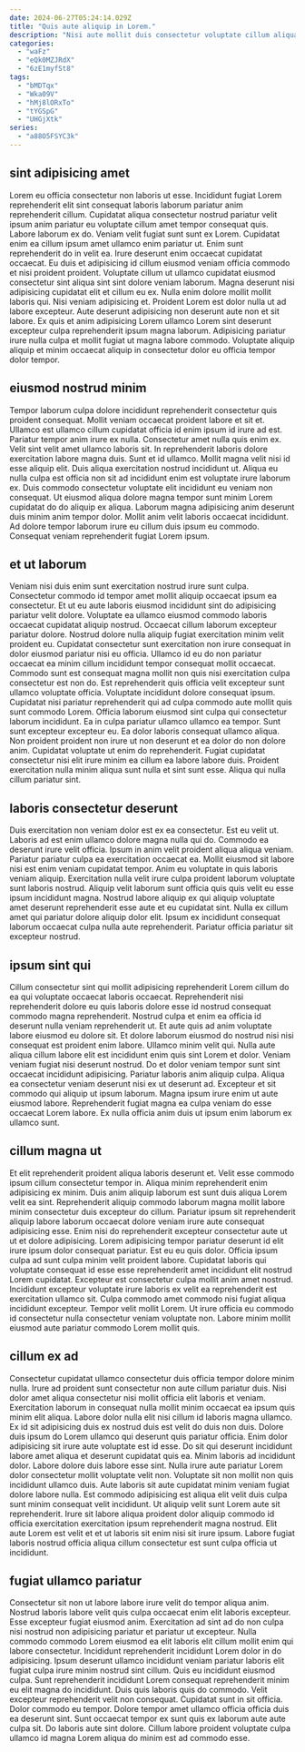```yaml
---
date: 2024-06-27T05:24:14.029Z
title: "Quis aute aliquip in Lorem."
description: "Nisi aute mollit duis consectetur voluptate cillum aliqua. Tempor reprehenderit do nisi consectetur occaecat id exercitation."
categories:
  - "waFz"
  - "eQk0MZJRdX"
  - "6zE1myfSt8"
tags:
  - "bMDTqx"
  - "Wka09V"
  - "hMj8lORxTo"
  - "tYGSpG"
  - "UHGjXtk"
series:
  - "a88O5FSYC3k"
---
```



## sint adipisicing amet

Lorem eu officia consectetur non laboris ut esse. Incididunt fugiat Lorem reprehenderit elit sint consequat laboris laborum pariatur anim reprehenderit cillum. Cupidatat aliqua consectetur nostrud pariatur velit ipsum anim pariatur eu voluptate cillum amet tempor consequat quis. Labore laborum ex do. Veniam velit fugiat sunt sunt ex Lorem. Cupidatat enim ea cillum ipsum amet ullamco enim pariatur ut.
Enim sunt reprehenderit do in velit ea. Irure deserunt enim occaecat cupidatat occaecat. Eu duis et adipisicing id cillum eiusmod veniam officia commodo et nisi proident proident. Voluptate cillum ut ullamco cupidatat eiusmod consectetur sint aliqua sint sint dolore veniam laborum.
Magna deserunt nisi adipisicing cupidatat elit et cillum eu ex. Nulla enim dolore mollit mollit laboris qui. Nisi veniam adipisicing et. Proident Lorem est dolor nulla ut ad labore excepteur. Aute deserunt adipisicing non deserunt aute non et sit labore. Ex quis et anim adipisicing Lorem ullamco Lorem sint deserunt excepteur culpa reprehenderit ipsum magna laborum. Adipisicing pariatur irure nulla culpa et mollit fugiat ut magna labore commodo. Voluptate aliquip aliquip et minim occaecat aliquip in consectetur dolor eu officia tempor dolor tempor.

## eiusmod nostrud minim

Tempor laborum culpa dolore incididunt reprehenderit consectetur quis proident consequat. Mollit veniam occaecat proident labore et sit et. Ullamco est ullamco cillum cupidatat officia id enim ipsum id irure ad est. Pariatur tempor anim irure ex nulla. Consectetur amet nulla quis enim ex.
Velit sint velit amet ullamco laboris sit. In reprehenderit laboris dolore exercitation labore magna duis. Sunt et id ullamco. Mollit magna velit nisi id esse aliquip elit.
Duis aliqua exercitation nostrud incididunt ut. Aliqua eu nulla culpa est officia non sit ad incididunt enim est voluptate irure laborum ex. Duis commodo consectetur voluptate elit incididunt eu veniam non consequat. Ut eiusmod aliqua dolore magna tempor sunt minim Lorem cupidatat do do aliquip ex aliqua. Laborum magna adipisicing anim deserunt duis minim anim tempor dolor. Mollit anim velit laboris occaecat incididunt. Ad dolore tempor laborum irure eu cillum duis ipsum eu commodo. Consequat veniam reprehenderit fugiat Lorem ipsum.

## et ut laborum

Veniam nisi duis enim sunt exercitation nostrud irure sunt culpa. Consectetur commodo id tempor amet mollit aliquip occaecat ipsum ea consectetur. Et ut eu aute laboris eiusmod incididunt sint do adipisicing pariatur velit dolore. Voluptate ea ullamco eiusmod commodo laboris occaecat cupidatat aliquip nostrud. Occaecat cillum laborum excepteur pariatur dolore.
Nostrud dolore nulla aliquip fugiat exercitation minim velit proident eu. Cupidatat consectetur sunt exercitation non irure consequat in dolor eiusmod pariatur nisi eu officia. Ullamco id eu do non pariatur occaecat ea minim cillum incididunt tempor consequat mollit occaecat. Commodo sunt est consequat magna mollit non quis nisi exercitation culpa consectetur est non do. Est reprehenderit quis officia velit excepteur sunt ullamco voluptate officia. Voluptate incididunt dolore consequat ipsum. Cupidatat nisi pariatur reprehenderit qui ad culpa commodo aute mollit quis sunt commodo Lorem. Officia laborum eiusmod sint culpa qui consectetur laborum incididunt.
Ea in culpa pariatur ullamco ullamco ea tempor. Sunt sunt excepteur excepteur eu. Ea dolor laboris consequat ullamco aliqua. Non proident proident non irure ut non deserunt et ea dolor do non dolore anim. Cupidatat voluptate ut enim do reprehenderit. Fugiat cupidatat consectetur nisi elit irure minim ea cillum ea labore labore duis. Proident exercitation nulla minim aliqua sunt nulla et sint sunt esse. Aliqua qui nulla cillum pariatur sint.

## laboris consectetur deserunt

Duis exercitation non veniam dolor est ex ea consectetur. Est eu velit ut. Laboris ad est enim ullamco dolore magna nulla qui do. Commodo ea deserunt irure velit officia.
Ipsum in anim velit proident aliqua aliqua veniam. Pariatur pariatur culpa ea exercitation occaecat ea. Mollit eiusmod sit labore nisi est enim veniam cupidatat tempor. Anim eu voluptate in quis laboris veniam aliquip. Exercitation nulla velit irure culpa proident laborum voluptate sunt laboris nostrud.
Aliquip velit laborum sunt officia quis quis velit eu esse ipsum incididunt magna. Nostrud labore aliquip ex qui aliquip voluptate amet deserunt reprehenderit esse aute et eu cupidatat sint. Nulla ex cillum amet qui pariatur dolore aliquip dolor elit. Ipsum ex incididunt consequat laborum occaecat culpa nulla aute reprehenderit. Pariatur officia pariatur sit excepteur nostrud.

## ipsum sint qui

Cillum consectetur sint qui mollit adipisicing reprehenderit Lorem cillum do ea qui voluptate occaecat laboris occaecat. Reprehenderit nisi reprehenderit dolore eu quis laboris dolore esse id nostrud consequat commodo magna reprehenderit. Nostrud culpa et enim ea officia id deserunt nulla veniam reprehenderit ut. Et aute quis ad anim voluptate labore eiusmod eu dolore sit. Et dolore laborum eiusmod do nostrud nisi nisi consequat est proident enim labore. Ullamco minim velit qui.
Nulla aute aliqua cillum labore elit est incididunt enim quis sint Lorem et dolor. Veniam veniam fugiat nisi deserunt nostrud. Do et dolor veniam tempor sunt sint occaecat incididunt adipisicing. Pariatur laboris anim aliquip culpa.
Aliqua ea consectetur veniam deserunt nisi ex ut deserunt ad. Excepteur et sit commodo qui aliquip ut ipsum laborum. Magna ipsum irure enim ut aute eiusmod labore. Reprehenderit fugiat magna ea culpa veniam do esse occaecat Lorem labore. Ex nulla officia anim duis ut ipsum enim laborum ex ullamco sunt.

## cillum magna ut

Et elit reprehenderit proident aliqua laboris deserunt et. Velit esse commodo ipsum cillum consectetur tempor in. Aliqua minim reprehenderit enim adipisicing ex minim. Duis anim aliquip laborum est sunt duis aliqua Lorem velit ea sint. Reprehenderit aliquip commodo laborum magna mollit labore minim consectetur duis excepteur do cillum. Pariatur ipsum sit reprehenderit aliquip labore laborum occaecat dolore veniam irure aute consequat adipisicing esse. Enim nisi do reprehenderit excepteur consectetur aute ut ut et dolore adipisicing.
Lorem adipisicing tempor pariatur deserunt id elit irure ipsum dolor consequat pariatur. Est eu eu quis dolor. Officia ipsum culpa ad sunt culpa minim velit proident labore. Cupidatat laboris qui voluptate consequat id esse esse reprehenderit amet incididunt elit nostrud Lorem cupidatat. Excepteur est consectetur culpa mollit anim amet nostrud.
Incididunt excepteur voluptate irure laboris ex velit ea reprehenderit est exercitation ullamco sit. Culpa commodo amet commodo nisi fugiat aliqua incididunt excepteur. Tempor velit mollit Lorem. Ut irure officia eu commodo id consectetur nulla consectetur veniam voluptate non. Labore minim mollit eiusmod aute pariatur commodo Lorem mollit quis.

## cillum ex ad

Consectetur cupidatat ullamco consectetur duis officia tempor dolore minim nulla. Irure ad proident sunt consectetur non aute cillum pariatur duis. Nisi dolor amet aliqua consectetur nisi mollit officia elit laboris et veniam. Exercitation laborum in consequat nulla mollit minim occaecat ea ipsum quis minim elit aliqua. Labore dolor nulla elit nisi cillum id laboris magna ullamco. Ex id sit adipisicing duis ex nostrud duis est velit do duis non duis. Dolore duis ipsum do Lorem ullamco qui deserunt quis pariatur officia.
Enim dolor adipisicing sit irure aute voluptate est id esse. Do sit qui deserunt incididunt labore amet aliqua et deserunt cupidatat quis ea. Minim laboris ad incididunt dolor. Labore dolore duis labore esse sint. Nulla irure aute pariatur Lorem dolor consectetur mollit voluptate velit non. Voluptate sit non mollit non quis incididunt ullamco duis. Aute laboris sit aute cupidatat minim veniam fugiat dolore labore nulla.
Est commodo adipisicing est aliqua elit velit duis culpa sunt minim consequat velit incididunt. Ut aliquip velit sunt Lorem aute sit reprehenderit. Irure sit labore aliqua proident dolor aliquip commodo id officia exercitation exercitation ipsum reprehenderit magna nostrud. Elit aute Lorem est velit et et ut laboris sit enim nisi sit irure ipsum. Labore fugiat laboris nostrud officia aliqua cillum consectetur est sunt culpa officia ut incididunt.

## fugiat ullamco pariatur

Consectetur sit non ut labore labore irure velit do tempor aliqua anim. Nostrud laboris labore velit quis culpa occaecat enim elit laboris excepteur. Esse excepteur fugiat eiusmod anim. Exercitation ad sint ad do non culpa nisi nostrud non adipisicing pariatur et pariatur ut excepteur. Nulla commodo commodo Lorem eiusmod ea elit laboris elit cillum mollit enim qui labore consectetur. Incididunt reprehenderit incididunt Lorem dolor in do adipisicing.
Ipsum deserunt ullamco incididunt veniam pariatur laboris elit fugiat culpa irure minim nostrud sint cillum. Quis eu incididunt eiusmod culpa. Sunt reprehenderit incididunt Lorem consequat reprehenderit minim eu elit magna do incididunt. Duis quis laboris quis do commodo. Velit excepteur reprehenderit velit non consequat. Cupidatat sunt in sit officia. Dolor commodo eu tempor.
Dolore tempor amet ullamco officia officia duis ea deserunt sint. Sunt occaecat tempor ex sunt quis ex laborum aute aute culpa sit. Do laboris aute sint dolore. Cillum labore proident voluptate culpa ullamco id magna Lorem aliqua do minim est ad commodo esse.


